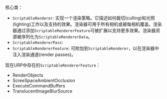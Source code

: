 核心类：
- `ScriptableRenderer`: 实现一个渲染策略。它描述如何裁切(culling)和光照(lighting)工作以及支持的效果。渲染器可用于所有相机或被每相机覆盖。渲染器通过添加`ScriptableRendererFeature`可被扩展以支持更多效果。渲染器资源被序列化为`ScriptableRendererData`。
- `ScriptableRendererPass`:
- `ScriptableRendererFeature`: 可附加到`ScriptableRenderer`，以在渲染器中注入渲染通道(render passes)。


现在URP中存在的`ScriptableRendererFeature`：
- RenderObjects
- ScreeSpaceAmbientOcclusion
- ExecuteCommandBuffers
- TranslucentImageBlurSource
